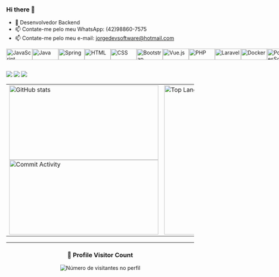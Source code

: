 ### Hi there 👋

- 🌱 Desenvolvedor Backend 
- 📫 Contate-me pelo meu WhatsApp: (42)98860-7575
- 📫 Contate-me pelo meu e-mail: jorgedevsoftware@hotmail.com

<div style="display: flex; align-items: center;">
  <img align="center" alt="JavaScript" height="30" width="70" src="https://img.shields.io/badge/JavaScript-F7DF1E?style=for-the-badge&logo=javascript&logoColor=black">
  <img align="center" alt="Java" height="30" width="70" src="https://img.shields.io/badge/Java-ED8B00?style=for-the-badge&logo=java&logoColor=white">
  <img align="center" alt="Spring" height="30" width="70" src="https://img.shields.io/badge/Spring-6DB33F?style=for-the-badge&logo=spring&logoColor=white">
  <img align="center" alt="HTML" height="30" width="70" src="https://img.shields.io/badge/HTML-239120?style=for-the-badge&logo=html5&logoColor=white">
  <img align="center" alt="CSS" height="30" width="70" src="https://img.shields.io/badge/CSS-239120?&style=for-the-badge&logo=css3&logoColor=white">
  <img align="center" alt="Bootstrap" height="30" width="70" src="https://img.shields.io/badge/Bootstrap-563D7C?style=for-the-badge&logo=bootstrap&logoColor=white">
  <img align="center" alt="Vue.js" height="30" width="70" src="https://img.shields.io/badge/Vue.js-35495E?style=for-the-badge&logo=vue.js&logoColor=4FC08D">
  <img align="center" alt="PHP" height="30" width="70" src="https://img.shields.io/badge/PHP-777BB4?style=for-the-badge&logo=php&logoColor=white">
  <img align="center" alt="Laravel" height="30" width="70" src="https://img.shields.io/badge/Laravel-FF2D20?style=for-the-badge&logo=laravel&logoColor=white">
  <img align="center" alt="Docker" height="30" width="70" src="https://img.shields.io/badge/Docker-2496ED?style=for-the-badge&logo=docker&logoColor=white">
  <img align="center" alt="PostgresSql" height="30" width="70" src="https://img.shields.io/badge/PostgreSQL-316192?style=for-the-badge&logo=postgresql&logoColor=white">
</div>


  ##

  <div>
    <a href="https://www.instagram.com/jorge_duardaz/" target="_blank"><img src="https://img.shields.io/badge/-Instagram-%23E4405F?style=for-the-badge&logo=instagram&logoColor=white" target="_blank"></a>
    <a href = "mailto:jorgedevsoftware@hotmail.com"><img src="https://img.shields.io/badge/-Gmail-%23333?style=for-the-badge&logo=gmail&logoColor=white" target="_blank"></a>
    <a href="https://www.linkedin.com/in/jorge-eduardo-9170a9243" target="_blank">
      <img src="https://img.shields.io/badge/-LinkedIn-%230077B5?style=for-the-badge&logo=linkedin&logoColor=white">
    </a>
  </div>

<table border="0" style="border-collapse: collapse;">
  <tr>
    <td style="vertical-align: top;">
      <a href="https://github.com/JorgeEduardoZanin">
        <img height="200" width="400" src="https://github-readme-stats.vercel.app/api?username=JorgeEduardoZanin&show_icons=true&theme=graywhite" alt="GitHub stats"/>
      </a>
      <br>
      <a href="https://github.com/JorgeEduardoZanin">
        <img height="200" width="400" src="https://github-profile-summary-cards.vercel.app/api/cards/productive-time?username=theabbie&theme=github_dark" alt="Commit Activity"/>
      </a>
    </td>
    <td style="vertical-align: top;">
      <a href="https://github.com/JorgeEduardoZanin">
        <img height="400" width="350" src="https://github-readme-stats.vercel.app/api/top-langs/?username=JorgeEduardoZanin&layout=pie" alt="Top Languages" />
      </a>
    </td>
  </tr>
</table>


 

---
 
<div align="center">
  <h3><b>📍 Profile Visitor Count</b></h3>
</div>

<p align="center">
  <img
    src="https://profile-counter.glitch.me/JorgeEduardoZanin/count.svg"
    alt="Número de visitantes no perfil"
  />
</p>
  


